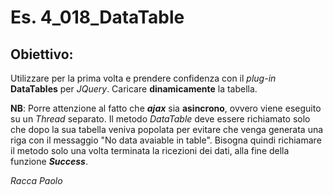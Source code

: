 # Es. 4_018_DataTable
## Obiettivo: 
Utilizzare per la prima volta e prendere confidenza con il *plug-in* **DataTables** per *JQuery*.
Caricare **dinamicamente** la tabella.

**NB**: Porre attenzione al fatto che ***ajax*** sia **asincrono**, ovvero viene eseguito su un *Thread* separato.
Il metodo *DataTable* deve essere richiamato solo che dopo la sua tabella veniva popolata per evitare che venga generata una riga con il messaggio "No data avaiable in table".
Bisogna quindi richiamare il metodo solo una volta terminata la ricezioni dei dati, alla fine della funzione ***Success***.

*Racca Paolo*